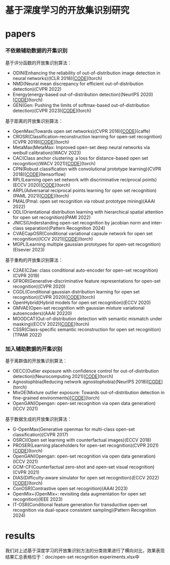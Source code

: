 # 基于深度学习的开放集识别研究

# papers

### 不依赖辅助数据的开集识别

基于评分函数的开放集识别算法：

- ODIN(Enhancing the reliability of out-of-distribution image detection in neural networks)(ICLR 2018)[[CODE](https://github.com/facebookresearch/odin)](torch)
- NMD(Neural mean discrepancy for efficient out-of-distribution detection)(CVPR 2022)
- Energy(energy-based out-of-distribution detection)(NeurIPS 2020)[[CODE](https://github.com/wetliu/energy_ood)](torch)
- GEN(Gen: Pushing the limits of softmax-based out-of-distribution detection)(CVPR 2023)[[CODE](https://github.com/xixiliu95/gen)](torch)

基于距离的开放集识别算法：

- OpenMax(Towards open set networks)(CVPR 2016)[[CODE](https://github.com/abhijitbendale/OSDN)](caffe)
- CROSR(Classification-reconstruction learning for open-set recognition)(CVPR 2019)[[CODE](https://github.com/saketd403/CROSR)](torch)
- MetaMax(MetaMax: Improved open-set deep neural networks via weibull calibration)(WACV 2023)
- CAC(Class anchor clustering: a loss for distance-based open set recognition)(WACV 2021)[[CODE](https://github.com/dimitymiller/cac-openset)](torch)
- CPN(Robust classification with convolutional prototype learning)(CVPR 2018)[[CODE](https://github.com/YangHM/Convolutional-Prototype-Learning)](tensorflow)
- RPL(Learning open set network with discriminative reciprocal points)(ECCV 2020)[[CODE](https://github.com/KevLuo/OpenSet_ReciprocalPoints)](torch)
- ARPL(Adversarial reciprocal points learning for open set recognition)(PAML 2021)[[CODE](https://github.com/iCGY96/ARPL)](torch)
- PMAL(Pmal: open set recognition via robust prototype mining)(AAAI 2022)
- ODL(Orientational distribution learning with hierarchical spatial attention for open set recognition)(PAMI 2022)
- JNICS(Understanding open-set recognition by jacobian norm and inter-class separation)(Pattern Recognition 2024)
- CVAECapOSR(Conditional variational capsule network for open set recognition)(ICCV 2021)[[CODE](https://github.com/guglielmocamporese/cvaecaposr)](torch)
- MGPL(Learning multiple gaussian prototypes for open-set recognition)(Elsevier 2023)

基于重构的开放集识别算法：

- C2AE(C2ae: class conditional auto-encoder for open-set recognition)(CVPR 2019)
- GFROR(Generative-discriminative feature representations for open-set recognition)(CVPR 2020)
- CGDL(Conditional gaussian distribution learning for open set recognition)(CVPR 2020)[[CODE](https://github.com/loganriggs/conditionalGaussionRecreation)](torch)
- OpenHybrid(Hybrid models for open set recognition)(ECCV 2020)
- GMVAE(Open-set recognition with gaussian mixture variational autoencoders)(AAAI 20220)
- MOODCAT(Out-of-distribution detection with semantic mismatch under masking)(ECCV 2022)[[CODE](https://github.com/cure-lab/moodcat)](torch)
- CSSR(Class-specific semantic reconstruction for open set recognition)(TPAMI 2022)

### 加入辅助数据的开集识别

基于离群值的开放集识别算法：

- OECC(Outlier exposure with confidence control for out-of-distribution detection)(Neurocomputing 2021)[[CODE](https://github.com/nazim1021/OOD-detection-using-OECC)](torch)
- Agnostophbia(Reducing network agnostophobia)(NeurIPS 2018)[[CODE](https://github.com/Vastlab/Reducing-Network-Agnostophobia)](torch)
- MixOE(Mixture outlier exposure: Towards out-of-distribution detection in fine-grained environments)[[CODE](https://github.com/zjysteven/mixoe)](torch)
- OpenGAN(Opengan: open-set recognition via open data generation)(ICCV 2021)

基于数据生成的开放集识别算法：

- G-OpenMax(Generative openmax for multi-class open-set classification)(CVPR 2017)
- OSRCI(Open set learning with counterfactual images)(ECCV 2018)
- PROSER(Learning placeholders for open-set recognition)(CVPR 2021)[[CODE](https://github.com/zhoudw-zdw/CVPR21-Proser)](torch)
- OpenGAN(Opengan: open-set recognition via open data generation)(ICCV 2021)
- GCM-CF(Counterfactual zero-shot and open-set visual recognition)(CVPR 2021)
- DIAS(Difficulty-aware simulator for open set recognition)(ECCV 2022)[[CODE](https://github.com/wjun0830/difficulty-aware-simulator)](torch)
- ConOSR(Contrastive open set recognition)(AAAI 2023)
- OpenMix+(OpenMix+: revisiting data augmentation for open set recognition)(IEEE 2023)
- IT-OSR(Conditional feature generation for transductive open-set recognition via dual-space consistent sampling)(Pattern Recognition 2024)

# results

我们对上述基于深度学习的开放集识别方法的分类效果进行了横向对比，效果表现结果汇总表格位于：doc/open-set recognition experiments.xlsx中
